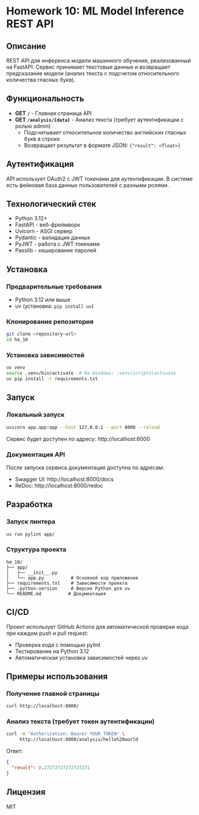 # Homework 10: ML Model Inference REST API

## Описание

REST API для инференса модели машинного обучения, реализованный на FastAPI. Сервис принимает текстовые данные и возвращает предсказание модели (анализ текста с подсчетом относительного количества гласных букв).

## Функциональность

- **GET `/`** - Главная страница API
- **GET `/analysis/{data}`** - Анализ текста (требует аутентификации с ролью admin)
  - Подсчитывает относительное количество английских гласных букв в строке
  - Возвращает результат в формате JSON: `{"result": <float>}`

## Аутентификация

API использует OAuth2 с JWT токенами для аутентификации. В системе есть фейковая база данных пользователей с разными ролями.

## Технологический стек

- Python 3.12+
- FastAPI - веб-фреймворк
- Uvicorn - ASGI сервер
- Pydantic - валидация данных
- PyJWT - работа с JWT токенами
- Passlib - хеширование паролей

## Установка

### Предварительные требования

- Python 3.12 или выше
- uv (установка: `pip install uv`)

### Клонирование репозитория

```bash
git clone <repository-url>
cd hm_10
```

### Установка зависимостей

```bash
uv venv
source .venv/bin/activate  # На Windows: .venv\Scripts\activate
uv pip install -r requirements.txt
```

## Запуск

### Локальный запуск

```bash
uvicorn app.app:app --host 127.0.0.1 --port 8000 --reload
```

Сервис будет доступен по адресу: http://localhost:8000

### Документация API

После запуска сервиса документация доступна по адресам:
- Swagger UI: http://localhost:8000/docs
- ReDoc: http://localhost:8000/redoc

## Разработка

### Запуск линтера

```bash
uv run pylint app/
```

### Структура проекта

```
hm_10/
├── app/
│   ├── __init__.py
│   └── app.py          # Основной код приложения
├── requirements.txt    # Зависимости проекта
├── .python-version     # Версия Python для uv
└── README.md          # Документация
```

## CI/CD

Проект использует GitHub Actions для автоматической проверки кода при каждом push и pull request:
- Проверка кода с помощью pylint
- Тестирование на Python 3.12
- Автоматическая установка зависимостей через uv

## Примеры использования

### Получение главной страницы

```bash
curl http://localhost:8000/
```

### Анализ текста (требует токен аутентификации)

```bash
curl -H "Authorization: Bearer YOUR_TOKEN" \
     http://localhost:8000/analysis/hello%20world
```

Ответ:
```json
{
  "result": 0.27272727272727271
}
```

## Лицензия

MIT